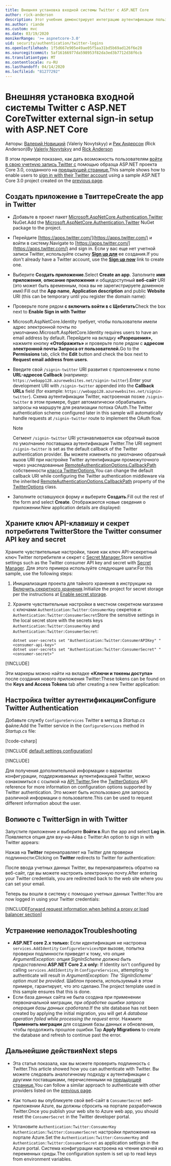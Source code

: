 ```yaml
---
title: Внешняя установка входной системы Twitter с ASP.NET Core
author: rick-anderson
description: Этот учебник демонстрирует интеграцию аутентификации пользователя учетной записи Twitter в существующее приложение ASP.NET Core.
ms.author: riande
ms.custom: mvc
ms.date: 03/19/2020
monikerRange: '>= aspnetcore-3.0'
uid: security/authentication/twitter-logins
ms.openlocfilehash: 1f5d667e905e49ae05f5aa31bd5b69ad126f6e28
ms.sourcegitcommit: 5af16166977da598953f82da3ed3b7712d38f6cb
ms.translationtype: MT
ms.contentlocale: ru-RU
ms.lasthandoff: 04/14/2020
ms.locfileid: "81277292"
---
```

# <a name="twitter-external-sign-in-setup-with-aspnet-core"></a><span data-ttu-id="d410e-103">Внешняя установка входной системы Twitter с ASP.NET Core</span><span class="sxs-lookup"><span data-stu-id="d410e-103">Twitter external sign-in setup with ASP.NET Core</span></span>

<span data-ttu-id="d410e-104">Авторы: [Валерий Новицкий](https://github.com/01binary) (Valeriy Novytskyy) и [Рик Андерсон](https://twitter.com/RickAndMSFT) (Rick Anderson)</span><span class="sxs-lookup"><span data-stu-id="d410e-104">By [Valeriy Novytskyy](https://github.com/01binary) and [Rick Anderson](https://twitter.com/RickAndMSFT)</span></span>

<span data-ttu-id="d410e-105">В этом примере показано, как дать возможность пользователям [войти в свою учетную запись Twitter с](https://dev.twitter.com/web/sign-in/desktop-browser) помощью образца ASP.NET проекта Core 3.0, созданного на [предыдущей странице.](xref:security/authentication/social/index)</span><span class="sxs-lookup"><span data-stu-id="d410e-105">This sample shows how to enable users to [sign in with their Twitter account](https://dev.twitter.com/web/sign-in/desktop-browser) using a sample ASP.NET Core 3.0 project created on the [previous page](xref:security/authentication/social/index).</span></span>

## <a name="create-the-app-in-twitter"></a><span data-ttu-id="d410e-106">Создать приложение в Твиттере</span><span class="sxs-lookup"><span data-stu-id="d410e-106">Create the app in Twitter</span></span>

* <span data-ttu-id="d410e-107">Добавьте в проект пакет [Microsoft.AspNetCore.Authentication.Twitter](https://www.nuget.org/packages/Microsoft.AspNetCore.Authentication.Twitter/3.0.0) NuGet.</span><span class="sxs-lookup"><span data-stu-id="d410e-107">Add the [Microsoft.AspNetCore.Authentication.Twitter](https://www.nuget.org/packages/Microsoft.AspNetCore.Authentication.Twitter/3.0.0) NuGet package to the project.</span></span>

* <span data-ttu-id="d410e-108">Перейдите [https://apps.twitter.com/](https://apps.twitter.com/) и войти в систему.</span><span class="sxs-lookup"><span data-stu-id="d410e-108">Navigate to [https://apps.twitter.com/](https://apps.twitter.com/) and sign in.</span></span> <span data-ttu-id="d410e-109">Если у вас еще нет учетной записи Twitter, используйте ссылку **[Sign up для](https://twitter.com/signup)** ее создания.</span><span class="sxs-lookup"><span data-stu-id="d410e-109">If you don't already have a Twitter account, use the **[Sign up now](https://twitter.com/signup)** link to create one.</span></span>

* <span data-ttu-id="d410e-110">Выберите **Создать приложение**.</span><span class="sxs-lookup"><span data-stu-id="d410e-110">Select **Create an app**.</span></span> <span data-ttu-id="d410e-111">Заполните **имя приложения**, **описание приложения** и общедоступный **веб-сайт** URI (это может быть временным, пока вы не зарегистрируете доменное имя):</span><span class="sxs-lookup"><span data-stu-id="d410e-111">Fill out the **App name**, **Application description** and public **Website** URI (this can be temporary until you register the domain name):</span></span>

* <span data-ttu-id="d410e-112">Проверьте поле рядом **с включить войти в с Щебетать**</span><span class="sxs-lookup"><span data-stu-id="d410e-112">Check the box next to **Enable Sign in with Twitter**</span></span>

* <span data-ttu-id="d410e-113">Microsoft.AspNetCore.Identity требует, чтобы пользователи имели адрес электронной почты по умолчанию.</span><span class="sxs-lookup"><span data-stu-id="d410e-113">Microsoft.AspNetCore.Identity requires users to have an email address by default.</span></span> <span data-ttu-id="d410e-114">Перейдите на вкладку **«Разрешения»,** нажмите кнопку **«Отображить»** и проверьте поле рядом с **адресом электронной почты Запроса от пользователей.**</span><span class="sxs-lookup"><span data-stu-id="d410e-114">Go to the **Permissions** tab, click the **Edit** button and check the box next to **Request email address from users**.</span></span>

* <span data-ttu-id="d410e-115">Введите свой `/signin-twitter` URI развития с приложением к полю **URL-адресов Callback** (например: `https://webapp128.azurewebsites.net/signin-twitter`).</span><span class="sxs-lookup"><span data-stu-id="d410e-115">Enter your development URI with `/signin-twitter` appended into the **Callback URLs** field (for example: `https://webapp128.azurewebsites.net/signin-twitter`).</span></span> <span data-ttu-id="d410e-116">Схема аутентификации Twitter, настроенная позже `/signin-twitter` в этом примере, будет автоматически обрабатывать запросы на маршруте для реализации потока OAuth.</span><span class="sxs-lookup"><span data-stu-id="d410e-116">The Twitter authentication scheme configured later in this sample will automatically handle requests at `/signin-twitter` route to implement the OAuth flow.</span></span>

  > [!NOTE]
  > <span data-ttu-id="d410e-117">Сегмент `/signin-twitter` URI устанавливается как обратный вызов по умолчанию поставщика аутентификации Twitter.</span><span class="sxs-lookup"><span data-stu-id="d410e-117">The URI segment `/signin-twitter` is set as the default callback of the Twitter authentication provider.</span></span> <span data-ttu-id="d410e-118">Вы можете изменить по умолчанию обратный вызов URI при настройке Twitter аутентификации промежуточного через унаследованные [RemoteAuthenticationOptions.CallbackPath](/dotnet/api/microsoft.aspnetcore.authentication.remoteauthenticationoptions.callbackpath) собственности [класса TwitterOptions.](/dotnet/api/microsoft.aspnetcore.authentication.twitter.twitteroptions)</span><span class="sxs-lookup"><span data-stu-id="d410e-118">You can change the default callback URI while configuring the Twitter authentication middleware via the inherited [RemoteAuthenticationOptions.CallbackPath](/dotnet/api/microsoft.aspnetcore.authentication.remoteauthenticationoptions.callbackpath) property of the [TwitterOptions](/dotnet/api/microsoft.aspnetcore.authentication.twitter.twitteroptions) class.</span></span>

* <span data-ttu-id="d410e-119">Заполните оставшуюся форму и выберите **Создать**.</span><span class="sxs-lookup"><span data-stu-id="d410e-119">Fill out the rest of the form and select **Create**.</span></span> <span data-ttu-id="d410e-120">Отображаются новые сведения о приложении:</span><span class="sxs-lookup"><span data-stu-id="d410e-120">New application details are displayed:</span></span>

## <a name="store-the-twitter-consumer-api-key-and-secret"></a><span data-ttu-id="d410e-121">Храните ключ API-клавишу и секрет потребителя Twitter</span><span class="sxs-lookup"><span data-stu-id="d410e-121">Store the Twitter consumer API key and secret</span></span>

<span data-ttu-id="d410e-122">Храните чувствительные настройки, такие как ключ API-исекретный ключ Twitter потребителя и секрет с [Secret Manager.](xref:security/app-secrets)</span><span class="sxs-lookup"><span data-stu-id="d410e-122">Store sensitive settings such as the Twitter consumer API key and secret with [Secret Manager](xref:security/app-secrets).</span></span> <span data-ttu-id="d410e-123">Для этого примера используйте следующие шаги:</span><span class="sxs-lookup"><span data-stu-id="d410e-123">For this sample, use the following steps:</span></span>

1. <span data-ttu-id="d410e-124">Инициализация проекта для тайного хранения в инструкции на [Включить секретного хранения](xref:security/app-secrets#enable-secret-storage).</span><span class="sxs-lookup"><span data-stu-id="d410e-124">Initialize the project for secret storage per the instructions at [Enable secret storage](xref:security/app-secrets#enable-secret-storage).</span></span>
1. <span data-ttu-id="d410e-125">Храните чувствительные настройки в местном секретном магазине с ключами `Authentication:Twitter:ConsumerKey` секретов и: `Authentication:Twitter:ConsumerSecret`</span><span class="sxs-lookup"><span data-stu-id="d410e-125">Store the sensitive settings in the local secret store with the secrets keys `Authentication:Twitter:ConsumerKey` and `Authentication:Twitter:ConsumerSecret`:</span></span>

    ```dotnetcli
    dotnet user-secrets set "Authentication:Twitter:ConsumerAPIKey" "<consumer-api-key>"
    dotnet user-secrets set "Authentication:Twitter:ConsumerSecret" "<consumer-secret>"
    ```

[!INCLUDE[](~/includes/environmentVarableColon.md)]

<span data-ttu-id="d410e-126">Эти маркеры можно найти на вкладке **«Ключи и токены доступа»** после создания нового приложения Twitter:</span><span class="sxs-lookup"><span data-stu-id="d410e-126">These tokens can be found on the **Keys and Access Tokens** tab after creating a new Twitter application:</span></span>

## <a name="configure-twitter-authentication"></a><span data-ttu-id="d410e-127">Настройка twitter аутентификации</span><span class="sxs-lookup"><span data-stu-id="d410e-127">Configure Twitter Authentication</span></span>

<span data-ttu-id="d410e-128">Добавьте службу `ConfigureServices` Twitter в метод в *Startup.cs* файле:</span><span class="sxs-lookup"><span data-stu-id="d410e-128">Add the Twitter service in the `ConfigureServices` method in *Startup.cs* file:</span></span>

[!code-csharp[](~/security/authentication/social/social-code/3.x/StartupTwitter3x.cs?name=snippet&highlight=10-15)]

[!INCLUDE [default settings configuration](includes/default-settings.md)]

[!INCLUDE[](includes/chain-auth-providers.md)]

<span data-ttu-id="d410e-129">Для получения дополнительной информации о вариантах конфигурации, поддерживаемых аутентификацией Twitter, можно ознакомиться с ссылкой на [API Twitter.](/dotnet/api/microsoft.aspnetcore.builder.twitteroptions)</span><span class="sxs-lookup"><span data-stu-id="d410e-129">See the [TwitterOptions](/dotnet/api/microsoft.aspnetcore.builder.twitteroptions) API reference for more information on configuration options supported by Twitter authentication.</span></span> <span data-ttu-id="d410e-130">Это может быть использовано для запроса различной информации о пользователе.</span><span class="sxs-lookup"><span data-stu-id="d410e-130">This can be used to request different information about the user.</span></span>

## <a name="sign-in-with-twitter"></a><span data-ttu-id="d410e-131">Вопиюте с Twitter</span><span class="sxs-lookup"><span data-stu-id="d410e-131">Sign in with Twitter</span></span>

<span data-ttu-id="d410e-132">Запустите приложение и выберите **Войти в**.</span><span class="sxs-lookup"><span data-stu-id="d410e-132">Run the app and select **Log in**.</span></span> <span data-ttu-id="d410e-133">Появляется опция для вху-на-Айва с Twitter:</span><span class="sxs-lookup"><span data-stu-id="d410e-133">An option to sign in with Twitter appears:</span></span>

<span data-ttu-id="d410e-134">Нажав на **Twitter** перенаправляет на Twitter для проверки подлинности:</span><span class="sxs-lookup"><span data-stu-id="d410e-134">Clicking on **Twitter** redirects to Twitter for authentication:</span></span>

<span data-ttu-id="d410e-135">После ввода учетных данных Twitter, вы перенаправитесь обратно на веб-сайт, где вы можете настроить электронную почту.</span><span class="sxs-lookup"><span data-stu-id="d410e-135">After entering your Twitter credentials, you are redirected back to the web site where you can set your email.</span></span>

<span data-ttu-id="d410e-136">Теперь вы вошли в систему с помощью учетных данных Twitter:</span><span class="sxs-lookup"><span data-stu-id="d410e-136">You are now logged in using your Twitter credentials:</span></span>

[!INCLUDE[Forward request information when behind a proxy or load balancer section](includes/forwarded-headers-middleware.md)]

<!-- 
### React to cancel Authorize External sign-in
Twitter doesn't support AccessDeniedPath
Rather in the twitter setup, you can provide an External sign-in homepage. The external sign-in homepage doesn't support localhost. Tested with https://cors3.azurewebsites.net/ and that works.
-->

## <a name="troubleshooting"></a><span data-ttu-id="d410e-137">Устранение неполадок</span><span class="sxs-lookup"><span data-stu-id="d410e-137">Troubleshooting</span></span>

* <span data-ttu-id="d410e-138">**ASP.NET core 2.x только:** Если идентификация не настроена `services.AddIdentity` `ConfigureServices`при вызове, попытка проверки подлинности приведет к тому, что *опция ArgumentException: опция SignInScheme должна быть предоставлена.*</span><span class="sxs-lookup"><span data-stu-id="d410e-138">**ASP.NET Core 2.x only:** If Identity isn't configured by calling `services.AddIdentity` in `ConfigureServices`, attempting to authenticate will result in *ArgumentException: The 'SignInScheme' option must be provided*.</span></span> <span data-ttu-id="d410e-139">Шаблон проекта, используемый в этом примере, гарантирует, что это сделано.</span><span class="sxs-lookup"><span data-stu-id="d410e-139">The project template used in this sample ensures that this is done.</span></span>
* <span data-ttu-id="d410e-140">Если база данных сайта не была создана при применении первоначальной миграции, при *обработке ошибки запроса операция базы данных сработала.*</span><span class="sxs-lookup"><span data-stu-id="d410e-140">If the site database has not been created by applying the initial migration, you will get *A database operation failed while processing the request* error.</span></span> <span data-ttu-id="d410e-141">Нажмите **Применить миграции** для создания базы данных и обновления, чтобы продолжить прошлое ошибки.</span><span class="sxs-lookup"><span data-stu-id="d410e-141">Tap **Apply Migrations** to create the database and refresh to continue past the error.</span></span>

## <a name="next-steps"></a><span data-ttu-id="d410e-142">Дальнейшие действия</span><span class="sxs-lookup"><span data-stu-id="d410e-142">Next steps</span></span>

* <span data-ttu-id="d410e-143">Эта статья показала, как вы можете проверить подлинность с Twitter.</span><span class="sxs-lookup"><span data-stu-id="d410e-143">This article showed how you can authenticate with Twitter.</span></span> <span data-ttu-id="d410e-144">Вы можете следовать аналогичному подходу к аутентификации с другими поставщиками, перечисленными на [предыдущей странице.](xref:security/authentication/social/index)</span><span class="sxs-lookup"><span data-stu-id="d410e-144">You can follow a similar approach to authenticate with other providers listed on the [previous page](xref:security/authentication/social/index).</span></span>

* <span data-ttu-id="d410e-145">Как только вы опубликуете свой веб-сайт в `ConsumerSecret` веб-приложении Azure, вы должны сбросить на портале разработчиков Twitter.</span><span class="sxs-lookup"><span data-stu-id="d410e-145">Once you publish your web site to Azure web app, you should reset the `ConsumerSecret` in the Twitter developer portal.</span></span>

* <span data-ttu-id="d410e-146">Установите `Authentication:Twitter:ConsumerKey` `Authentication:Twitter:ConsumerSecret` настройки приложения на портале Azure.</span><span class="sxs-lookup"><span data-stu-id="d410e-146">Set the `Authentication:Twitter:ConsumerKey` and `Authentication:Twitter:ConsumerSecret` as application settings in the Azure portal.</span></span> <span data-ttu-id="d410e-147">Система конфигурации настроена на чтение ключей из переменных среды.</span><span class="sxs-lookup"><span data-stu-id="d410e-147">The configuration system is set up to read keys from environment variables.</span></span>

